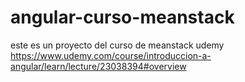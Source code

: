 # angular-curso-meanstack
este es un proyecto del curso de meanstack udemy  https://www.udemy.com/course/introduccion-a-angular/learn/lecture/23038394#overview
